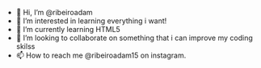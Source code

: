 - 👋 Hi, I’m @ribeiroadam
- 👀 I’m interested in learning everything i want!
- 🌱 I’m currently learning HTML5
- 💞️ I’m looking to collaborate on something that i can improve my coding skilss
- 📫 How to reach me @ribeiroadam15 on instagram.

<!---
ribeiroadam/ribeiroadam is a ✨ special ✨ repository because its `README.md` (this file) appears on your GitHub profile.
You can click the Preview link to take a look at your changes.
--->
